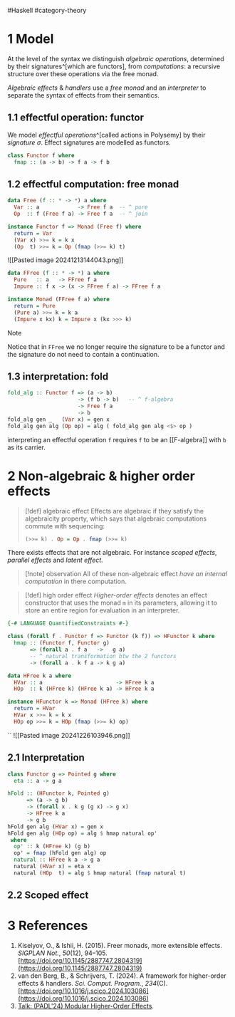 #Haskell #category-theory 

# 1 Model

At the level of the syntax we distinguish _algebraic operations_, determined by their signatures^[which are functors], from _computations_: a recursive structure over these operations via the free monad.

_Algebraic effects_ & _handlers_ use a _free monad_ and an _interpreter_ to separate the syntax of effects from their semantics.

## 1.1 effectful operation: functor

We model _effectful operations_^[called actions in Polysemy] by their _signature_ $\sigma$. Effect signatures are modelled as functors.
```haskell
class Functor f where
  fmap :: (a -> b) -> f a -> f b
```

## 1.2 effectful computation: free monad

```haskell
data Free (f :: * -> *) a where
  Var :: a            -> Free f a  -- ^ pure
  Op  :: f (Free f a) -> Free f a  -- ^ join

instance Functor f => Monad (Free f) where
  return = Var
  (Var x) >>= k = k x
  (Op  t) >>= k = Op (fmap (>>= k) t)
```

![[Pasted image 20241213144043.png]]

```haskell
data FFree (f :: * -> *) a where
  Pure   :: a   -> FFree f a
  Impure :: f x -> (x -> FFree f a) -> FFree f a

instance Monad (FFree f a) where
  return = Pure
  (Pure a) >>= k = k a
  (Impure x kx) k = Impure x (kx >>> k)
```

>[!note]
>Notice that in `FFree` we no longer require the signature to be a functor and the signature do not need to contain a continuation.

## 1.3 interpretation: fold

```haskell
fold_alg :: Functor f => (a -> b) 
                      -> (f b -> b)   -- ^ f-algebra
                      -> Free f a 
                      -> b
fold_alg gen _   (Var x) = gen x
fold_alg gen alg (Op op) = alg ( fold_alg gen alg <$> op )
```

interpreting an effectful operation `f` requires `f` to be an [[F-algebra]] with `b` as its carrier. 

# 2 Non-algebraic & higher order effects

>[!def] algebraic effect
>Effects are algebraic if they satisfy the algebraicity property, which says that algebraic computations commute with sequencing:
> ```haskell
> (>>= k) . Op = Op . fmap (>>= k)
> ``` 

There exists effects that are not algebraic. For instance _scoped effects_, _parallel effects_ and _latent effect_.

>[!note] observation
> All of these non-algebraic effect _have an internal computation_ in there computation.

>[!def] high order effect
> _Higher-order effects_ denotes an effect constructor that uses the monad `m` in its parameters, allowing it to store an entire region for evaluation in an interpreter.

```haskell
{-# LANGUAGE QuantifiedConstraints #-}

class (forall f . Functor f => Functor (k f)) => HFunctor k where
  hmap :: (Functor f, Functor g) 
       => (forall a . f a   ->   g a)
       -- ^ natural transformation btw the 2 functors
       -> (forall a . k f a -> k g a)

data HFree k a where
  HVar :: a                       -> HFree k a
  HOp  :: k (HFree k) (HFree k a) -> HFree k a

instance HFunctor k => Monad (HFree k) where
  return = HVar
  HVar x >>= k = k x
  HOp op >>= k = HOp (fmap (>>= k) op)
```
``
![[Pasted image 20241226103946.png]]

## 2.1 Interpretation

```haskell
class Functor g => Pointed g where
  eta :: a -> g a

hFold :: (HFunctor k, Pointed g) 
      => (a -> g b) 
      -> (forall x . k g (g x) -> g x)
      -> HFree k a 
      -> g b
hFold gen alg (HVar x) = gen x
hFold gen alg (HOp op) = alg $ hmap natural op'
 where
  op' :: k (HFree k) (g b) 
  op' = fmap (hFold gen alg) op
  natural :: HFree k a -> g a
  natural (HVar x) = eta x
  natural (HOp  t) = alg $ hmap natural (fmap natural t)
```

## 2.2 Scoped effect


# 3 References

1. Kiselyov, O., & Ishii, H. (2015). Freer monads, more extensible effects. _SIGPLAN Not._, _50_(12), 94–105. [https://doi.org/10.1145/2887747.2804319](https://doi.org/10.1145/2887747.2804319)
2. van den Berg, B., & Schrijvers, T. (2024). A framework for higher-order effects & handlers. _Sci. Comput. Program._, _234_(C). [https://doi.org/10.1016/j.scico.2024.103086](https://doi.org/10.1016/j.scico.2024.103086)
3. [Talk: (PADL'24) Modular Higher-Order Effects](https://www.youtube.com/watch?v=UseIDeSCsf0).
